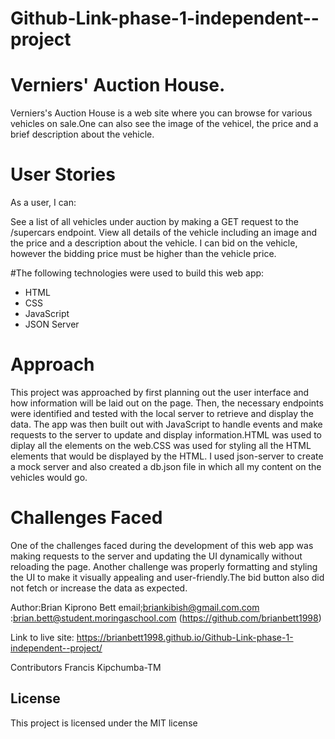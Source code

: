 # Github-Link-phase-1-independent--project
# Verniers' Auction House.
Verniers's Auction House is a web site where you can browse for various vehicles on sale.One can also see the image of the vehicel, the price and a brief description about the vehicle.


# User Stories
As a user, I can:

See a list of all vehicles under auction by making a GET request to the /supercars endpoint.
View all details of the vehicle including an image and the price and a description about the vehicle.
I can bid on the vehicle, however the bidding price must be higher than the vehicle price.

#The following technologies were used to build this web app:

* HTML
* CSS
* JavaScript
* JSON Server

# Approach
This project was approached by first planning out the user interface and how information will be laid out on the page. Then, the necessary endpoints were identified and tested with the local server to retrieve and display the data. The app was then built out with JavaScript to handle events and make requests to the server to update and display information.HTML was used to diplay all the elements on the web.CSS was used for styling all the HTML elements that would be displayed by the HTML.
I used json-server to create a mock server and also created a db.json file in which all my content on the vehicles would go.

# Challenges Faced
One of the challenges faced during the development of this web app was making requests to the server and updating the UI dynamically without reloading the page. Another challenge was properly formatting and styling the UI to make it visually appealing and user-friendly.The bid button also did not fetch or increase the data as expected.

Author:Brian Kiprono Bett
email;briankibish@gmail.com.com
      :brian.bett@student.moringaschool.com
     (<https://github.com/brianbett1998>)
     
 Link to live site:
 https://brianbett1998.github.io/Github-Link-phase-1-independent--project/

Contributors
Francis Kipchumba-TM


## License
This project is licensed under the MIT license
